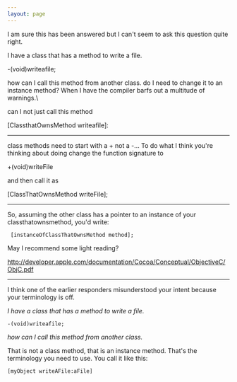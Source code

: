 ```yaml
---
layout: page
---
```


I am sure this has been answered but I can't seem to ask this question quite right.

I have a class that has a method to write a file.

-(void)writeafile;

how can I call this method from another class.
do I need to change it to an instance method? When I have the compiler barfs out a multitude of warnings.\

can I not just call this method 

[ClassthatOwnsMethod  writeafile]:

----

class methods need to start with a + not a -... To do what I think you're thinking about doing change the function signature to

+(void)writeFile

and then call it as

[ClassThatOwnsMethod writeFile];

----

So, assuming the other class has a pointer to an instance of your classthatownsmethod, you'd write:

     [instanceOfClassThatOwnsMethod method]; 

May I recommend some light reading?

http://developer.apple.com/documentation/Cocoa/Conceptual/ObjectiveC/ObjC.pdf

---- 

I think one of the earlier responders misunderstood your intent because your terminology is off.

*I have a class that has a method to write a file.*

    -(void)writeafile;

*how can I call this method from another class.*

That is not a class method, that is an instance method.  That's the terminology you need to use.  You call it like this:

    [myObject writeAFile:aFile]
